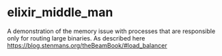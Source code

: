 # elixir_middle_man
A demonstration of the memory issue with processes that are responsible only for routing large binaries. As described here https://blog.stenmans.org/theBeamBook/#load_balancer
